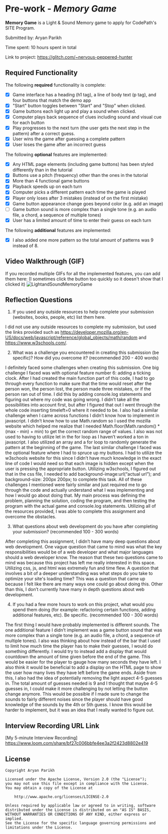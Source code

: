 # Pre-work - *Memory Game*

**Memory Game** is a Light & Sound Memory game to apply for CodePath's SITE Program. 

Submitted by: Aryan Parikh

Time spent: 10 hours spent in total

Link to project: https://glitch.com/~nervous-peppered-hunter

## Required Functionality

The following **required** functionality is complete:

* [x] Game interface has a heading (h1 tag), a line of body text (p tag), and four buttons that match the demo app
* [x] "Start" button toggles between "Start" and "Stop" when clicked. 
* [x] Game buttons each light up and play a sound when clicked. 
* [x] Computer plays back sequence of clues including sound and visual cue for each button
* [x] Play progresses to the next turn (the user gets the next step in the pattern) after a correct guess. 
* [x] User wins the game after guessing a complete pattern
* [x] User loses the game after an incorrect guess

The following **optional** features are implemented:

* [x] Any HTML page elements (including game buttons) has been styled differently than in the tutorial
* [x] Buttons use a pitch (frequency) other than the ones in the tutorial
* [x] More than 4 functional game buttons
* [x] Playback speeds up on each turn
* [x] Computer picks a different pattern each time the game is played
* [x] Player only loses after 3 mistakes (instead of on the first mistake)
* [x] Game button appearance change goes beyond color (e.g. add an image)
* [ ] Game button sound is more complex than a single tone (e.g. an audio file, a chord, a sequence of multiple tones)
* [x] User has a limited amount of time to enter their guess on each turn

The following **additional** features are implemented:

- [x] I also added one more pattern so the total amount of patterns was 9 instead of 8.

## Video Walkthrough (GIF)

If you recorded multiple GIFs for all the implemented features, you can add them here:
(I sometimes click the button too quickly so it doesn't show that I clicked it)
![LightandSoundMemoryGame](https://user-images.githubusercontent.com/92760614/164836715-952ec3be-62bf-49e7-b324-aa3e811ce88d.gif)


## Reflection Questions
1. If you used any outside resources to help complete your submission (websites, books, people, etc) list them here. 

I did not use any outside resources to complete my submission, but used the links provided such as https://developer.mozilla.org/en-US/docs/web/javascript/reference/global_objects/math/random and https://www.w3schools.com/. 

2. What was a challenge you encountered in creating this submission (be specific)? How did you overcome it? (recommended 200 - 400 words)
 
I definitely faced some challenges when creating this submission. One big challenge I faced was with optional feature number 6: adding a ticking clock. After I had created the main function part of this code, I had to go through every function to make sure that the time would reset after the person won, the person lost, the person made three mistakes, or if the person ran out of time. I did this by adding console.log statements and figuring out where my code was going wrong. I didn’t take all the possibilities into account first, but after I figured that out I went through the whole code inserting timeleft=0 where it needed to be. I also had a similar challenge when I came across functions I didn’t know how to implement in javascript. I didn’t know how to use Math.random so I used the mozilla website which helped me realize that I needed Math.floor(Math.random() * (max - min) + min) to get the correct random range of values. I also was not used to having to utilize let in the for loop as I haven’t worked a ton in javascript. I also utilized an array and a for loop to randomly generate the pattern at the beginning of the game. The last similar challenge I faced was the optional feature where I had to spruce up my buttons. I had to utilize the w3schools website for this since I didn’t have much knowledge in the exact line of code I would need so that each image is hidden except when the user is pressing the appropriate button. Utilizing w3schools, I figured out that in the css file, I needed to add background-image:url(“actual url”); and background-size: 200px 200px; to complete this task. All of these challenges I mentioned were fairly similar and just required me to go through the code and actually understand what I was implementing and how I would go about doing that. My main process was defining the problem, planning the solution, coding the program, and then testing the program with the actual game and console.log statements. Utilizing all of the resources provided, I was able to complete this assignment and overcome the obstacles. 

3. What questions about web development do you have after completing your submission? (recommended 100 - 300 words) 

After completing this assignment, I didn’t have many deep questions about web development. One vague question that came to mind was what the key responsibilities would be of a web developer and what major languages should a web developer know. The reason that these two questions came to mind was because this project has left me really interested in this space. Utilizing css, js, and html was extremely fun and time flew. A question that involves a bit of a deeper understanding was what steps do you take to optimize your site's loading time? This was a question that came up because I felt like there are many ways one could go about doing this. Other than this, I don’t currently have many in depth questions about web development.

4. If you had a few more hours to work on this project, what would you spend them doing (for example: refactoring certain functions, adding additional features, etc). Be specific. (recommended 100 - 300 words) 

The first thing I would have probably implemented is different sounds. The one additional feature I didn’t implement was a game button sound that was more complex than a single tone (e.g. an audio file, a chord, a sequence of multiple tones). I also was thinking about how instead of the bar that I used to limit how much time the player has to make their guesses, I would do something differently. I would try to instead add a display that would countdown the amount of time given before the end of the game. This would be easier for the player to gauge how many seconds they have left. I also think it would be beneficial to add a display on the HTML page to show the user how many lives they have left before the game ends. Aside from this, I also had the idea of potentially removing the light aspect 4-5 guesses in. The total amount of guesses needed is 9 and I thought that maybe 4-5 guesses in, I could make it more challenging by not letting the button change anymore. This would be possible if I made sure to change the sounds to fairly different noises since the player should have good knowledge of the sounds by the 4th or 5th guess. I know this would be harder to implement, but it was an idea that I really wanted to figure out.



## Interview Recording URL Link

[My 5-minute Interview Recording] https://www.loom.com/share/bf27c006bbfe4ee3a2f2423d8802e419


## License

    Copyright Aryan Parikh

    Licensed under the Apache License, Version 2.0 (the "License");
    you may not use this file except in compliance with the License.
    You may obtain a copy of the License at

        http://www.apache.org/licenses/LICENSE-2.0

    Unless required by applicable law or agreed to in writing, software
    distributed under the License is distributed on an "AS IS" BASIS,
    WITHOUT WARRANTIES OR CONDITIONS OF ANY KIND, either express or implied.
    See the License for the specific language governing permissions and
    limitations under the License.
